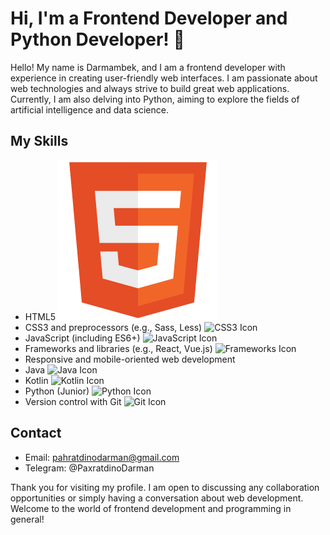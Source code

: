 # Hi, I'm a Frontend Developer and Python Developer! 👋

Hello! My name is Darmambek, and I am a frontend developer with experience in creating user-friendly web interfaces. I am passionate about web technologies and always strive to build great web applications. Currently, I am also delving into Python, aiming to explore the fields of artificial intelligence and data science.

## My Skills

- HTML5 ![HTML5 Icon](https://raw.githubusercontent.com/devicons/devicon/master/icons/html5/html5-original.svg)
- CSS3 and preprocessors (e.g., Sass, Less) ![CSS3 Icon](https://example.com/css3-icon.png)
- JavaScript (including ES6+) ![JavaScript Icon](https://example.com/javascript-icon.png)
- Frameworks and libraries (e.g., React, Vue.js) ![Frameworks Icon](https://example.com/frameworks-icon.png)
- Responsive and mobile-oriented web development
- Java ![Java Icon](https://example.com/java-icon.png)
- Kotlin ![Kotlin Icon](https://example.com/kotlin-icon.png)
- Python (Junior) ![Python Icon](https://example.com/python-icon.png)
- Version control with Git ![Git Icon](https://example.com/git-icon.png)

## Contact

- Email: pahratdinodarman@gmail.com
- Telegram: @PaxratdinoDarman

Thank you for visiting my profile. I am open to discussing any collaboration opportunities or simply having a conversation about web development. Welcome to the world of frontend development and programming in general!
